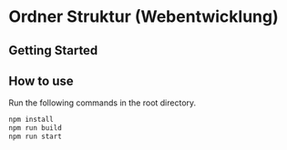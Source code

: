 # Ordner Struktur (Webentwicklung)

## Getting Started

## How to use

Run the following commands in the root directory.

```bash
npm install
npm run build
npm run start
```
